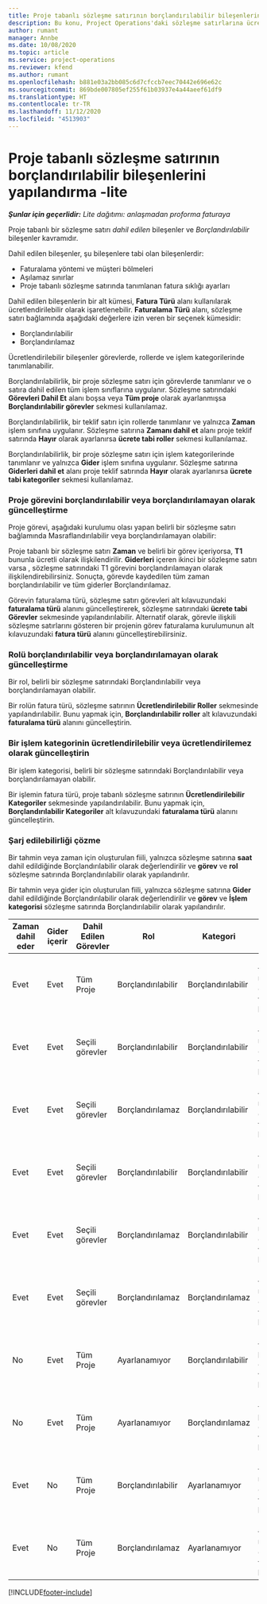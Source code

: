 ```yaml
---
title: Proje tabanlı sözleşme satırının borçlandırılabilir bileşenlerini yapılandırma -lite
description: Bu konu, Project Operations'daki sözleşme satırlarına ücretlendirilebilir bileşenlerin nasıl eklenebilir olduğu hakkında bilgi sağlar.
author: rumant
manager: Annbe
ms.date: 10/08/2020
ms.topic: article
ms.service: project-operations
ms.reviewer: kfend
ms.author: rumant
ms.openlocfilehash: b881e03a2bb085c6d7cfccb7eec70442e696e62c
ms.sourcegitcommit: 869bde007805ef255f61b03937e4a44aeef61df9
ms.translationtype: HT
ms.contentlocale: tr-TR
ms.lasthandoff: 11/12/2020
ms.locfileid: "4513903"
---
```

# <a name="configure-chargeable-components-of-a-project-based-contract-line---lite"></a>Proje tabanlı sözleşme satırının borçlandırılabilir bileşenlerini yapılandırma -lite

_**Şunlar için geçerlidir:** Lite dağıtımı: anlaşmadan proforma faturaya_

Proje tabanlı bir sözleşme satırı *dahil edilen* bileşenler ve *Borçlandırılabilir* bileşenler kavramıdır.

Dahil edilen bileşenler, şu bileşenlere tabi olan bileşenlerdir:

  - Faturalama yöntemi ve müşteri bölmeleri
  - Aşılamaz sınırlar 
  - Proje tabanlı sözleşme satırında tanımlanan fatura sıklığı ayarları

Dahil edilen bileşenlerin bir alt kümesi, **Fatura Türü** alanı kullanılarak ücretlendirilebilir olarak işaretlenebilir. **Faturalama Türü** alanı, sözleşme satırı bağlamında aşağıdaki değerlere izin veren bir seçenek kümesidir:

  - Borçlandırılabilir
  - Borçlandırılamaz

Ücretlendirilebilir bileşenler görevlerde, rollerde ve işlem kategorilerinde tanımlanabilir.

Borçlandırılabilirlik, bir proje sözleşme satırı için görevlerde tanımlanır ve o satıra dahil edilen tüm işlem sınıflarına uygulanır. Sözleşme satırındaki **Görevleri Dahil Et** alanı boşsa veya **Tüm proje** olarak ayarlanmışsa **Borçlandırılabilir görevler** sekmesi kullanılamaz.

Borçlandırılabilirlik, bir teklif satırı için rollerde tanımlanır ve yalnızca **Zaman** işlem sınıfına uygulanır. Sözleşme satırına **Zamanı dahil et** alanı proje teklif satırında **Hayır** olarak ayarlanırsa **ücrete tabi roller** sekmesi kullanılamaz.

Borçlandırılabilirlik, bir proje sözleşme satırı için işlem kategorilerinde tanımlanır ve yalnızca **Gider** işlem sınıfına uygulanır. Sözleşme satırına **Giderleri dahil et** alanı proje teklif satırında **Hayır** olarak ayarlanırsa **ücrete tabi kategoriler** sekmesi kullanılamaz.

### <a name="update-a-project-task-as-chargeable-or-non-chargeable"></a>Proje görevini borçlandırılabilir veya borçlandırılamayan olarak güncelleştirme

Proje görevi, aşağıdaki kurulumu olası yapan belirli bir sözleşme satırı bağlamında Masraflandırılabilir veya borçlandırılamayan olabilir:

Proje tabanlı bir sözleşme satırı **Zaman** ve belirli bir görev içeriyorsa, **T1** bununla ücretli olarak ilişkilendirilir. **Giderleri** içeren ikinci bir sözleşme satırı varsa , sözleşme satırındaki T1 görevini borçlandırılamayan olarak ilişkilendirebilirsiniz. Sonuçta, görevde kaydedilen tüm zaman borçlandırılabilir ve tüm giderler Borçlandırılamaz.

Görevin faturalama türü, sözleşme satırı görevleri alt kılavuzundaki **faturalama türü** alanını güncelleştirerek, sözleşme satırındaki **ücrete tabi Görevler** sekmesinde yapılandırılabilir. Alternatif olarak, görevle ilişkili sözleşme satırlarını gösteren bir projenin görev faturalama kurulumunun alt kılavuzundaki **fatura türü** alanını güncelleştirebilirsiniz.

### <a name="update-a-role-as-chargeable-or-non-chargeable"></a>Rolü borçlandırılabilir veya borçlandırılamayan olarak güncelleştirme

Bir rol, belirli bir sözleşme satırındaki Borçlandırılabilir veya borçlandırılamayan olabilir.

Bir rolün fatura türü, sözleşme satırının **Ücretlendirilebilir Roller** sekmesinde yapılandırılabilir. Bunu yapmak için, **Borçlandırılabilir roller** alt kılavuzundaki **faturalama türü** alanını güncelleştirin.

### <a name="update-a-transaction-category-as-chargeable-or-non-chargeable"></a>Bir işlem kategorinin ücretlendirilebilir veya ücretlendirilemez olarak güncelleştirin

Bir işlem kategorisi, belirli bir sözleşme satırındaki Borçlandırılabilir veya borçlandırılamayan olabilir.

Bir işlemin fatura türü, proje tabanlı sözleşme satırının **Ücretlendirilebilir Kategoriler** sekmesinde yapılandırılabilir. Bunu yapmak için, **Borçlandırılabilir Kategoriler** alt kılavuzundaki **faturalama türü** alanını güncelleştirin.

### <a name="resolve-chargeability"></a>Şarj edilebilirliği çözme

Bir tahmin veya zaman için oluşturulan fiili, yalnızca sözleşme satırına **saat** dahil edildiğinde Borçlandırılabilir olarak değerlendirilir ve **görev** ve **rol** sözleşme satırında Borçlandırılabilir olarak yapılandırılır.

Bir tahmin veya gider için oluşturulan fiili, yalnızca sözleşme satırına **Gider** dahil edildiğinde Borçlandırılabilir olarak değerlendirilir ve **görev** ve **İşlem kategorisi** sözleşme satırında Borçlandırılabilir olarak yapılandırılır.


| Zaman dahil eder | Gider içerir | Dahil Edilen Görevler | Rol           | Kategori       | Görev                                                                                                      |
|---------------|------------------|----------------|----------------|----------------|-----------------------------------------------------------------------------------------------------------|
| Evet           | Evet              | Tüm Proje | Borçlandırılabilir     | Borçlandırılabilir     | Bir Zaman fiili faturalama: **Ücretli** </br> Geçerli gider faturalama türü: **Borçlandırılabilir**           |
| Evet           | Evet              | Seçili görevler | Borçlandırılabilir     | Borçlandırılabilir     | Bir Zaman fiili faturalama: **Ücretli** </br> Geçerli gider faturalama türü: **Borçlandırılabilir**           |
| Evet           | Evet              | Seçili görevler | Borçlandırılamaz | Borçlandırılabilir     | Bir Zaman fiili faturalama: **Ücretlendirilemez** </br> Geçerli gider faturalama türü: **Borçlandırılabilir**       |
| Evet           | Evet              | Seçili görevler | Borçlandırılabilir     | Borçlandırılabilir     | Bir Zaman fiili faturalama: **Ücretlendirilemez** </br> Geçerli gider faturalama türü: **Borçlandırılamaz** |
| Evet           | Evet              | Seçili görevler | Borçlandırılamaz | Borçlandırılabilir     | Bir Zaman fiili faturalama: **Ücretlendirilemez** </br> Geçerli gider faturalama türü: **Borçlandırılamaz** |
| Evet           | Evet              | Seçili görevler | Borçlandırılamaz | Borçlandırılamaz | Bir Zaman fiili faturalama: **Ücretlendirilemez** </br> Geçerli gider faturalama türü: **Borçlandırılamaz** |
| No            | Evet              | Tüm Proje | Ayarlanamıyor   | Borçlandırılabilir     | Bir Zaman fiili faturalama: **Kullanılamaz**</br>Geçerli gider faturalama türü: **Borçlandırılabilir**          |
| No            | Evet              | Tüm Proje | Ayarlanamıyor   | Borçlandırılamaz | Bir Zaman fiili faturalama: **Kullanılamaz**</br> Geçerli gider faturalama türü: **Borçlandırılamaz**     |
| Evet           | No               | Tüm Proje | Borçlandırılabilir     | Ayarlanamıyor   | Bir Zaman fiili faturalama: **Ücretli** </br> Geçerli gider faturalama türü: **Kullanılamaz**        |
| Evet           | No               | Tüm Proje | Borçlandırılamaz | Ayarlanamıyor   | Bir Zaman fiili faturalama: **Ücretlendirilemez** </br>Geçerli gider faturalama türü: **Kullanılamaz**   |


[!INCLUDE[footer-include](../../includes/footer-banner.md)]